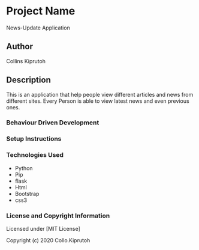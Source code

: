 # Project Name
  News-Update Application

## Author
  Collins Kiprutoh

## Description

This is an application that help people view different articles and news from different sites. Every Person is able to view latest news and even previous ones.

### Behaviour Driven Development


### Setup Instructions



### Technologies Used
* Python
* Pip
* flask
* Html
* Bootstrap
* css3

### License and Copyright Information
  Licensed under [MIT License]

  Copyright (c) 2020 Collo.Kiprutoh